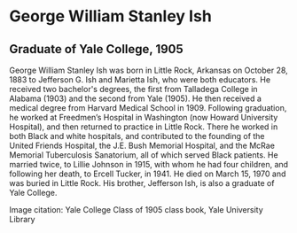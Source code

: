 # George William Stanley Ish
## Graduate of Yale College, 1905

George William Stanley Ish was born in Little Rock, Arkansas on October 28, 1883 to Jefferson G. Ish and Marietta Ish, who were both educators. He received two bachelor's degrees, the first from Talladega College in Alabama (1903) and the second from Yale (1905). He then received a medical degree from Harvard Medical School in 1909. Following graduation, he worked at Freedmen’s Hospital in Washington (now Howard University Hospital), and then returned to practice in Little Rock. There he worked in both Black and white hospitals, and contributed to the founding of the United Friends Hospital, the J.E. Bush Memorial Hospital, and the McRae Memorial Tuberculosis Sanatorium, all of which served Black patients. He married twice, to Lillie Johnson in 1915, with whom he had four children, and following her death, to Ercell Tucker, in 1941. He died on March 15, 1970 and was buried in Little Rock. His brother, Jefferson Ish, is also a graduate of Yale College.

Image citation: Yale College Class of 1905 class book, Yale University Library
